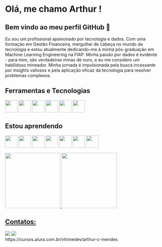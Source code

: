 # Olá, me chamo Arthur ! 
## Bem vindo ao meu perfil GitHub 👋
Eu sou um profissional apaixonado por tecnologia e dados. Com uma formação em Gestão Financeira, mergulhei de cabeça no mundo da tecnologia e estou atualmente dedicando-me à minha pós-graduação em Machine Learning Engineering na FIAP. Minha paixão por dados é evidente - para mim, são verdadeiras minas de ouro, e eu me considero um habilidoso mineador. Minha jornada é impulsionada pela busca incessante por insights valiosos e pela aplicação eficaz da tecnologia para resolver problemas complexos.

## Ferramentas e Tecnologias
<img loading="lazy" src="https://cdn.jsdelivr.net/gh/devicons/devicon@latest/icons/sqldeveloper/sqldeveloper-original.svg" width="40" height="40" /> <img loading="lazy" src="https://cdn.jsdelivr.net/gh/devicons/devicon@latest/icons/fastapi/fastapi-original-wordmark.svg" width="40" height="40"/> <img loading="lazy" src="https://cdn.jsdelivr.net/gh/devicons/devicon@latest/icons/swagger/swagger-original-wordmark.svg" width="40" height="40"/> <img loading="lazy" src="https://cdn.jsdelivr.net/gh/devicons/devicon@latest/icons/vscode/vscode-original-wordmark.svg" width="40" height="40"/> <img loading="lazy" src="https://cdn.jsdelivr.net/gh/devicons/devicon@latest/icons/windows11/windows11-original-wordmark.svg" width="40" height="40"/> <img loading="lazy" src="https://cdn.jsdelivr.net/gh/devicons/devicon@latest/icons/slack/slack-original-wordmark.svg" width="40" height="40"/>
          
## Estou aprendendo
<img loading="lazy" src="https://cdn.jsdelivr.net/gh/devicons/devicon@latest/icons/python/python-original-wordmark.svg" width="40" height="40"/> <img loading="lazy" src="https://cdn.jsdelivr.net/gh/devicons/devicon@latest/icons/amazonwebservices/amazonwebservices-original-wordmark.svg" width="40" height="40"/> <img loading="lazy" src="https://cdn.jsdelivr.net/gh/devicons/devicon@latest/icons/apachespark/apachespark-original-wordmark.svg" width="40" height="40"/> <img loading="lazy" src="https://cdn.jsdelivr.net/gh/devicons/devicon@latest/icons/scala/scala-original-wordmark.svg" width="40" height="40" width="40" height="40"/> <img loading="lazy" src="https://cdn.jsdelivr.net/gh/devicons/devicon@latest/icons/pandas/pandas-original-wordmark.svg" width="40" height="40" /> <img loading="lazy" src="https://cdn.jsdelivr.net/gh/devicons/devicon@latest/icons/numpy/numpy-original-wordmark.svg" width="40" height="40"/> <img loading="lazy" src="https://cdn.jsdelivr.net/gh/devicons/devicon@latest/icons/apacheairflow/apacheairflow-original-wordmark.svg" width="40" height="40"/>

<div>
<a href="https://github.com/ArthurCMD">
<img loading="lazy" height="180em" src="https://github-readme-stats.vercel.app/api/top-langs/?username=ArthurCMD&layout=compact&langs_count=7&theme=dracula"/>
<img loading="lazy" height="180em" src="https://github-readme-stats.vercel.app/api?username=ArthurCMD&show_icons=true&theme=dracula&include_all_commits=true&count_private=true"/>
</div>

## Contatos:
<div>
<a href = "mailto:arthur.c.mendes@hotmail.com"><img loading="lazy" src="https://img.shields.io/badge/Gmail-D14836?style=for-the-badge&logo=gmail&logoColor=white" target="_blank"></a>
<a href="https://www.linkedin.com/in/arthur-corr%C3%AAa-mendes-296301190/" target="_blank"><img loading="lazy" src="https://img.shields.io/badge/-LinkedIn-%230077B5?style=for-the-badge&logo=linkedin&logoColor=white" target="_blank"></a>   
</div>
https://cursos.alura.com.br/vitrinedev/arthur-c-mendes
